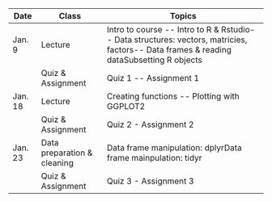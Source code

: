 | **Date** | **Class**                      |   **Topics**                     |
|----------|--------------------------------|----------------------------------|
| Jan. 9   | Lecture                        | Intro to course -- Intro to R & Rstudio-- Data structures: vectors, matricies, factors-- Data frames & reading dataSubsetting R objects |
|          | Quiz & Assignment              |  Quiz 1 -- Assignment 1 |
| Jan. 18  | Lecture                        | Creating functions -- Plotting with GGPLOT2     |
|          | Quiz & Assignment               | Quiz 2 - Assignment 2 |
| Jan. 23  | Data preparation & cleaning     | Data frame manipulation: dplyrData frame mainpulation: tidyr   |
|          | Quiz & Assignment               | Quiz 3 - Assignment 3 | 
